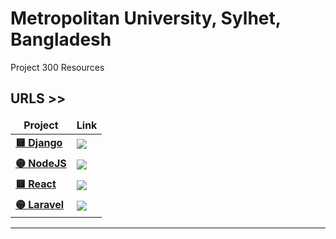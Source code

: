 # Metropolitan University, Sylhet, Bangladesh
Project 300 Resources

## URLS >>
<table>
  <thead align="center">
    <tr border: none;>
      <td><b>Project</b></td>
      <td><b>Link</b></td>
    </tr>
  </thead>
  <tbody>
    <tr>
      <td><a href="https://github.com/shuvoaftab/"><b>🟨 Django</b></a></td>
      <td><a href="https://www.upwork.com/freelancers/~01fa5280996d3915be/"><b><img src="https://img.shields.io/badge/-Upwork-14a800?style=flat&logoColor=white&labelColor=ff1744&logo=upwork"/></b></a></td>
    </tr>
      <tr>
      <td><a href="https://github.com/shuvoaftab/"><b>🟡 NodeJS</b></a></td>
      <td><a href="https://www.upwork.com/freelancers/~01fa5280996d3915be/"><b><img src="https://img.shields.io/badge/-Upwork-14a800?style=flat&logoColor=white&labelColor=ff1744&logo=upwork"/></b></a></td>
    </tr>
    <tr>
      <td><a href="https://github.com/shuvoaftab/"><b>🟨 React</b></a></td>
      <td><a href="https://www.upwork.com/freelancers/~01fa5280996d3915be/"><b><img src="https://img.shields.io/badge/-Upwork-14a800?style=flat&logoColor=white&labelColor=ff1744&logo=upwork"/></b></a></td>
    </tr>
      <tr>
      <td><a href="https://github.com/shuvoaftab/"><b>🟡 Laravel</b></a></td>
      <td><a href="https://www.upwork.com/freelancers/~01fa5280996d3915be/"><b><img src="https://img.shields.io/badge/-Upwork-14a800?style=flat&logoColor=white&labelColor=ff1744&logo=upwork"/></b></a></td>
    </tr>
  </tbody>
</table>

<hr>